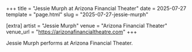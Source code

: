 +++
title = "Jessie Murph at Arizona Financial Theater"
date = 2025-07-27
template = "page.html"
slug = "2025-07-27-jessie-murph"

[extra]
artist = "Jessie Murph"
venue = "Arizona Financial Theater"
venue_url = "https://arizonafinancialtheatre.com"
+++

Jessie Murph performs at Arizona Financial Theater.
